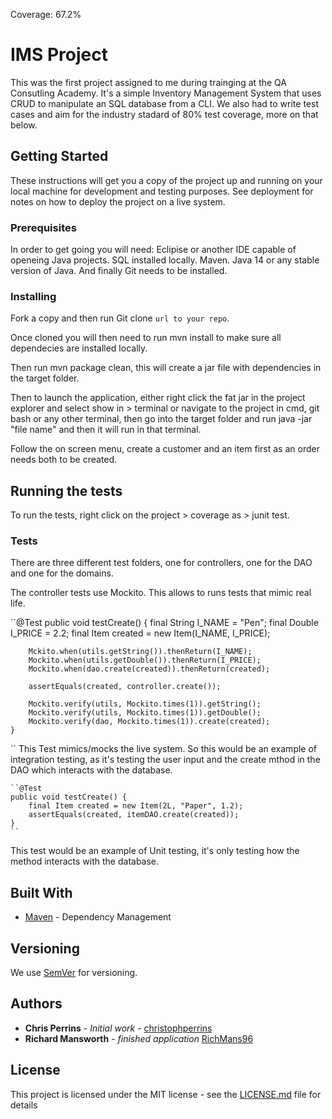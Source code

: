 Coverage: 67.2%
# IMS Project

This was the first project assigned to me during trainging at the QA Consutling Academy. It's a simple Inventory Management System that uses CRUD to manipulate an SQL database from a CLI.
We also had to write test cases and aim for the industry stadard of 80% test coverage, more on that below.

## Getting Started

These instructions will get you a copy of the project up and running on your local machine for development and testing purposes. See deployment for notes on how to deploy the project on a live system.

### Prerequisites

In order to get going you will need:
Eclipise or another IDE capable of openeing Java projects.
SQL installed locally.
Maven.
Java 14 or any stable version of Java.
And finally Git needs to be installed.


### Installing
Fork a copy and then run Git clone `url to your repo`.

Once cloned you will then need to run mvn install to make sure all dependecies are installed locally.

Then run mvn package clean, this will create a jar file with dependencies in the target folder.

Then to launch the application, either right click the fat jar in the project explorer and select show in > terminal or navigate to the project in cmd, git bash or any other terminal, then go into the target folder and run java -jar "file name" and then it will run in that terminal.

Follow the on screen menu, create a customer and an item first as an order needs both to be created.

## Running the tests

To run the tests, right click on the project > coverage as > junit test. 

### Tests 

There are three different test folders, one for controllers, one for the DAO and one for the domains.

The controller tests use Mockito. This allows to runs tests that mimic real life.

 ``@Test
	public void testCreate() {
		final String I_NAME = "Pen";
		final Double I_PRICE = 2.2;
		final Item created = new Item(I_NAME, I_PRICE);

		Mckito.when(utils.getString()).thenReturn(I_NAME);
		Mockito.when(utils.getDouble()).thenReturn(I_PRICE);
		Mockito.when(dao.create(created)).thenReturn(created);

		assertEquals(created, controller.create());

		Mockito.verify(utils, Mockito.times(1)).getString();
		Mockito.verify(utils, Mockito.times(1)).getDouble();
		Mockito.verify(dao, Mockito.times(1)).create(created);
	}
``
This Test mimics/mocks the live system. So this would be an example of integration testing, as it's testing the user input and the create mthod in the DAO which interacts with the database.

	``@Test
	public void testCreate() {
		final Item created = new Item(2L, "Paper", 1.2);
		assertEquals(created, itemDAO.create(created));
	}
	``
  This test would be an example of Unit testing, it's only testing how the method interacts with the database.


## Built With

* [Maven](https://maven.apache.org/) - Dependency Management

## Versioning

We use [SemVer](http://semver.org/) for versioning.

## Authors

* **Chris Perrins** - *Initial work* - [christophperrins](https://github.com/christophperrins)
* **Richard Mansworth** - *finished application* [RichMans96](https://github.com/RichMans96)

## License

This project is licensed under the MIT license - see the [LICENSE.md](LICENSE.md) file for details 


